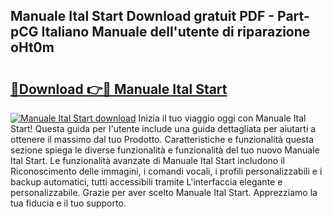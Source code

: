 ## Manuale Ital Start Download gratuit PDF - Part-pCG Italiano Manuale dell'utente di riparazione oHt0m

# <h2><a href="http://dfdzmb.blite.top/?on=Manuale+Ital+Start">🔗Download 👉🔴 Manuale Ital Start</a></h2>

[![Manuale Ital Start download](https://i.imgur.com/lujVjoI.png)](http://dfdzmb.blite.top/?on=Manuale+Ital+Start)
Inizia il tuo viaggio oggi con Manuale Ital Start! Questa guida per l'utente include una guida dettagliata per aiutarti a ottenere il massimo dal tuo Prodotto. Caratteristiche e funzionalità questa sezione spiega le diverse funzionalità e funzionalità del tuo nuovo Manuale Ital Start. Le funzionalità avanzate di Manuale Ital Start includono il Riconoscimento delle immagini, i comandi vocali, i profili personalizzabili e i backup automatici, tutti accessibili tramite L'interfaccia elegante e personalizzabile. Grazie per aver scelto Manuale Ital Start. Apprezziamo la tua fiducia e il tuo supporto.
